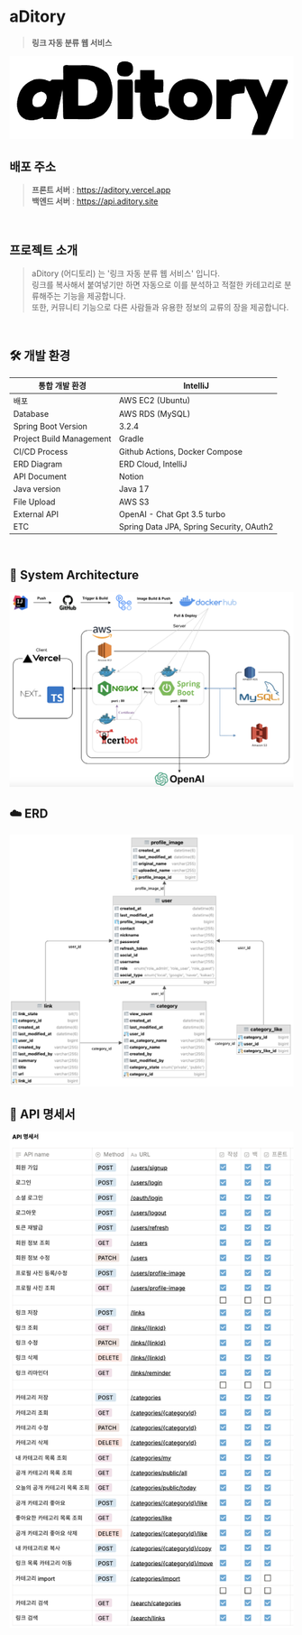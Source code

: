 # aDitory

> **링크 자동 분류 웹 서비스** <br/>
<img src="assets/aditory.png">

## 배포 주소
> **프론트 서버** : https://aditory.vercel.app <br/>
> **백엔드 서버** : https://api.aditory.site <br/>

<br/>

## 프로젝트 소개
> aDitory (어디토리) 는 '링크 자동 분류 웹 서비스' 입니다. <br/>
> 링크를 복사해서 붙여넣기만 하면 자동으로 이를 분석하고 적절한 카테고리로 분류해주는 기능을 제공합니다. <br/>
> 또한, 커뮤니티 기능으로 다른 사람들과 유용한 정보의 교류의 장을 제공합니다. <br/>

<br/>

## 🛠️ 개발 환경
| 통합 개발 환경                 | IntelliJ                                   |
|--------------------------|-----------------------------------------------|
| 배포                      | AWS EC2 (Ubuntu)                             |
| Database                 | AWS RDS (MySQL)                               |
| Spring Boot Version      | 3.2.4                                         |
| Project Build Management | Gradle                                        |
| CI/CD Process            | Github Actions, Docker Compose                |
| ERD Diagram              | ERD Cloud, IntelliJ                           |
| API Document             | Notion                                        |
| Java version             | Java 17                                       |
| File Upload              | AWS S3                                        |
| External API             | OpenAI - Chat Gpt 3.5 turbo                   |
| ETC                      | Spring Data JPA, Spring Security, OAuth2      |

<br/>

## 🔧 System Architecture
<img src ="assets/system_architecture.png" width="700px">

<br/>

## ☁️ ERD
<img src="assets/erd.png" width="700px">

## 📄 API 명세서
<img src="assets/api.png" width="700px">

<br/>